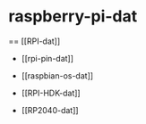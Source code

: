 
# raspberry-pi-dat

== [[RPI-dat]]



- [[rpi-pin-dat]]

- [[raspbian-os-dat]]

- [[RPI-HDK-dat]]



- [[RP2040-dat]]